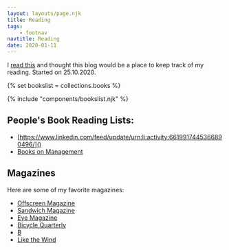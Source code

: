 ```yaml
---
layout: layouts/page.njk
title: Reading
tags:
    - footnav
navtitle: Reading
date: 2020-01-11
---
```


I [read this](https://daverupert.com/2020/10/a-trip-to-the-bookstore/) and thought this blog would be a place to keep track of my reading. Started on 25.10.2020.

{% set bookslist = collections.books %}

{% include "components/bookslist.njk" %}

## People's Book Reading Lists:

-   [https://www.linkedin.com/feed/update/urn:li:activity:6619917445366890496/]()
-   [Books on Management](https://daverupert.com/2019/06/books-on-management/)

## Magazines

Here are some of my favorite magazines:
- [Offscreen Magazine](https://www.offscreenmag.com/)
- [Sandwich Magazine](https://sandwichmagazine.com/)
- [Eye Magazine](https://twitter.com/eyemagazine)
- [Bicycle Quarterly](https://www.bikequarterly.com/)
- [B](http://magazine-b.com/en/)
- [Like the Wind](https://www.likethewindmagazine.com/)
